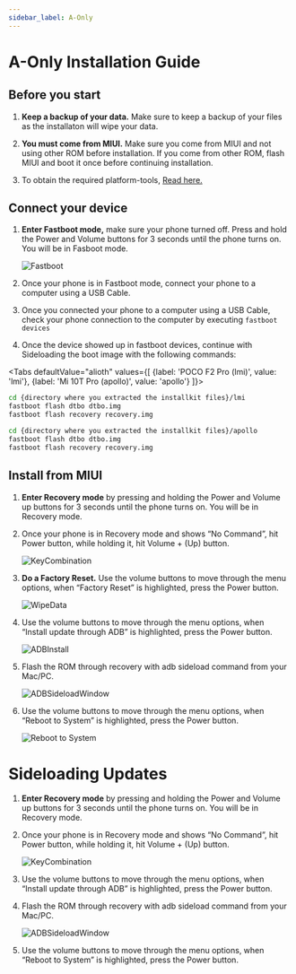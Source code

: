 ```yaml
---
sidebar_label: A-Only
---
```


# A-Only Installation Guide

## Before you start

1. **Keep a backup of your data.** Make sure to keep a backup of your files as the installaton will wipe your data.

2. **You must come from MIUI.** Make sure you come from MIUI and not using other ROM before installation. If you come from other ROM, flash MIUI and boot it once before continuing installation.

3. To obtain the required platform-tools, [Read here.](/docs/installation/installing-requirements)

## Connect your device

1. **Enter Fastboot mode,** make sure your phone turned off. Press and hold the Power and Volume buttons for 3 seconds until the phone turns on. You will be in Fasboot mode.

   ![Fastboot](/img/install-assets/fastboot.svg)

2. Once your phone is in Fastboot mode, connect your phone to a computer using a USB Cable.
3. Once you connected your phone to a computer using a USB Cable, check your phone connection to the computer by executing `fastboot devices`
4. Once the device showed up in fastboot devices, continue with Sideloading the boot image with the following commands:

<Tabs
    defaultValue="alioth"
    values={[
        {label: 'POCO F2 Pro (lmi)', value: 'lmi'},
        {label: 'Mi 10T Pro (apollo)', value: 'apollo'}
    ]}>
<TabItem value="lmi">

``` bash
cd {directory where you extracted the installkit files}/lmi
fastboot flash dtbo dtbo.img
fastboot flash recovery recovery.img
```

</TabItem>
<TabItem value="apollo">

``` bash
cd {directory where you extracted the installkit files}/apollo
fastboot flash dtbo dtbo.img
fastboot flash recovery recovery.img
```

</TabItem>
</Tabs>

## Install from MIUI

1. **Enter Recovery mode** by pressing and holding the Power and Volume up buttons for 3 seconds until the phone turns on. You will be in Recovery mode.
2. Once your phone is in Recovery mode and shows “No Command”, hit Power button, while holding it, hit Volume + (Up) button.

    ![KeyCombination](/img/install-assets/key-combination.svg)

3. **Do a Factory Reset.** Use the volume buttons to move through the menu options, when “Factory Reset” is highlighted, press the Power button.

    ![WipeData](/img/install-assets/wipe-data.svg)

4. Use the volume buttons to move through the menu options, when “Install update through ADB” is highlighted, press the Power button.

    ![ADBInstall](/img/install-assets/adb-install.svg)

5. Flash the ROM through recovery with adb sideload command from your Mac/PC.

    ![ADBSideloadWindow](/img/install-assets/adb-sideload-window.svg)

6. Use the volume buttons to move through the menu options, when “Reboot to System” is highlighted, press the Power button.

    ![Reboot to System](/img/install-assets/reboot-system.svg)

# Sideloading Updates

1. **Enter Recovery mode** by pressing and holding the Power and Volume up buttons for 3 seconds until the phone turns on. You will be in Recovery mode.
2. Once your phone is in Recovery mode and shows “No Command”, hit Power button, while holding it, hit Volume + (Up) button.

    ![KeyCombination](/img/install-assets/key-combination.svg)

3. Use the volume buttons to move through the menu options, when “Install update through ADB” is highlighted, press the Power button.
4. Flash the ROM through recovery with adb sideload command from your Mac/PC.

    ![ADBSideloadWindow](/img/install-assets/adb-sideload-window.svg)
5. Use the volume buttons to move through the menu options, when “Reboot to System” is highlighted, press the Power button.
